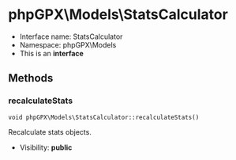 phpGPX\Models\StatsCalculator
===============






* Interface name: StatsCalculator
* Namespace: phpGPX\Models
* This is an **interface**






Methods
-------


### recalculateStats

    void phpGPX\Models\StatsCalculator::recalculateStats()

Recalculate stats objects.



* Visibility: **public**



